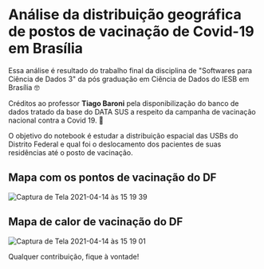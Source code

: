 #  Análise da distribuição geográfica de postos de vacinação de Covid-19 em Brasília

Essa análise é resultado do trabalho final da disciplina de "Softwares para Ciência de Dados 3" da pós graduação em Ciência de Dados do IESB em Brasília 🤓

Créditos ao professor **Tiago Baroni** pela disponibilização do banco de dados tratado da base do DATA SUS a respeito da campanha de vacinação nacional contra a Covid 19. 💉

O objetivo do notebook é estudar a distribuição espacial das USBs do Distrito Federal e qual foi o deslocamento dos pacientes de suas residências até o posto de vacinação.

## Mapa com os pontos de vacinação do DF

![Captura de Tela 2021-04-14 às 15 19 39](https://user-images.githubusercontent.com/64446494/114768909-db23f780-9d3f-11eb-8af2-ff2618ad2670.png)

## Mapa de calor de vacinação do DF

![Captura de Tela 2021-04-14 às 15 19 01](https://user-images.githubusercontent.com/64446494/114769066-11fa0d80-9d40-11eb-8cce-e9a2ad1deefb.png)



Qualquer contribuição, fique à vontade!
